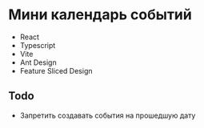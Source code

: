 # Мини календарь событий

- React
- Typescript
- Vite
- Ant Design
- Feature Sliced Design

## Todo
- Запретить создавать события на прошедшую дату